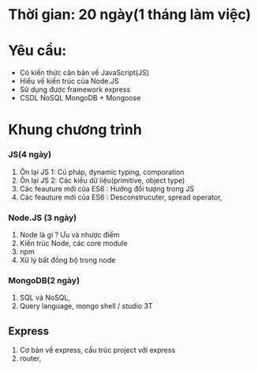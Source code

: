 # Thời gian: 20 ngày\(1 tháng làm việc\)

# Yêu cầu:

* Có kiến thức căn bản về JavaScript\(JS\)
* Hiểu về kiến trúc của Node.JS
* Sử dụng được framework express 
* CSDL NoSQL MongoDB + Mongoose

# Khung chương trình

### JS\(4 ngày\)

1. Ôn lại JS 1: Cú pháp, dynamic typing,  comporation
2. Ôn lại JS 2: Các kiểu dữ liệu\(primitive, object type\)
3. Các feauture mới của ES6 : Hướng đổi tượng trong JS
4. Các feauture mới của ES6 : Desconstrucuter, spread operator, 

### Node.JS \(3 ngày\)

1. Node là gì ? Ưu và nhược điểm
2. Kiến trúc Node, các core module 
3. npm
4. Xử lý bất đồng bộ trong node

### MongoDB\(2 ngày\)

1. SQL và NoSQL, 
2. Query language, mongo shell / studio 3T

## Express 

1. Cơ bản về express, cấu trúc project với express
2. router, 



